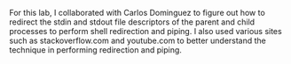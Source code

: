 For this lab, I collaborated with Carlos Dominguez to figure out how to
redirect the stdin and stdout file descriptors of the parent and child
processes to perform shell redirection and piping. I also used various sites
such as stackoverflow.com and youtube.com to better understand the technique
in performing redirection and piping.
